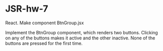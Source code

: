 # JSR-hw-7
React. Make component BtnGroup.jsx

Implement the BtnGroup component, which renders two buttons.
Clicking on any of the buttons makes it active and the other inactive.
None of the buttons are pressed for the first time.